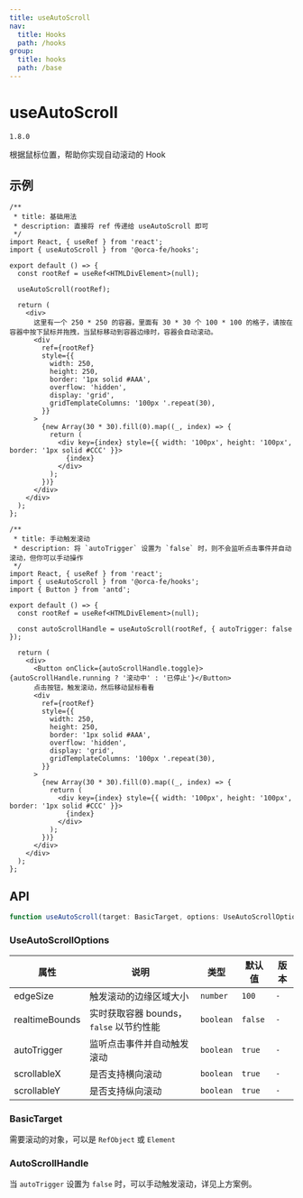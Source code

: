 ```yaml
---
title: useAutoScroll
nav:
  title: Hooks
  path: /hooks
group:
  title: hooks
  path: /base
---
```


# useAutoScroll

`1.8.0`

根据鼠标位置，帮助你实现自动滚动的 Hook

## 示例

```tsx
/**
 * title: 基础用法
 * description: 直接将 ref 传递给 useAutoScroll 即可
 */
import React, { useRef } from 'react';
import { useAutoScroll } from '@orca-fe/hooks';

export default () => {
  const rootRef = useRef<HTMLDivElement>(null);

  useAutoScroll(rootRef);

  return (
    <div>
      这里有一个 250 * 250 的容器，里面有 30 * 30 个 100 * 100 的格子，请按在容器中按下鼠标并拖拽，当鼠标移动到容器边缘时，容器会自动滚动。
      <div
        ref={rootRef}
        style={{
          width: 250,
          height: 250,
          border: '1px solid #AAA',
          overflow: 'hidden',
          display: 'grid',
          gridTemplateColumns: '100px '.repeat(30),
        }}
      >
        {new Array(30 * 30).fill(0).map((_, index) => {
          return (
            <div key={index} style={{ width: '100px', height: '100px', border: '1px solid #CCC' }}>
              {index}
            </div>
          );
        })}
      </div>
    </div>
  );
};
```

```tsx
/**
 * title: 手动触发滚动
 * description: 将 `autoTrigger` 设置为 `false` 时，则不会监听点击事件并自动滚动，但你可以手动操作
 */
import React, { useRef } from 'react';
import { useAutoScroll } from '@orca-fe/hooks';
import { Button } from 'antd';

export default () => {
  const rootRef = useRef<HTMLDivElement>(null);

  const autoScrollHandle = useAutoScroll(rootRef, { autoTrigger: false });

  return (
    <div>
      <Button onClick={autoScrollHandle.toggle}>{autoScrollHandle.running ? '滚动中' : '已停止'}</Button>
      点击按钮，触发滚动，然后移动鼠标看看
      <div
        ref={rootRef}
        style={{
          width: 250,
          height: 250,
          border: '1px solid #AAA',
          overflow: 'hidden',
          display: 'grid',
          gridTemplateColumns: '100px '.repeat(30),
        }}
      >
        {new Array(30 * 30).fill(0).map((_, index) => {
          return (
            <div key={index} style={{ width: '100px', height: '100px', border: '1px solid #CCC' }}>
              {index}
            </div>
          );
        })}
      </div>
    </div>
  );
};
```

## API

```ts | pure
function useAutoScroll(target: BasicTarget, options: UseAutoScrollOptions): AutoScrollHandle;
```

### UseAutoScrollOptions

| 属性           | 说明                                    | 类型      | 默认值  | 版本 |
| -------------- | --------------------------------------- | --------- | ------- | ---- |
| edgeSize       | 触发滚动的边缘区域大小                  | `number`  | `100`   | `-`  |
| realtimeBounds | 实时获取容器 bounds，`false` 以节约性能 | `boolean` | `false` | `-`  |
| autoTrigger    | 监听点击事件并自动触发滚动              | `boolean` | `true`  | `-`  |
| scrollableX    | 是否支持横向滚动                        | `boolean` | `true`  | `-`  |
| scrollableY    | 是否支持纵向滚动                        | `boolean` | `true`  | `-`  |

### BasicTarget

需要滚动的对象，可以是 `RefObject` 或 `Element`

### AutoScrollHandle

当 `autoTrigger` 设置为 `false` 时，可以手动触发滚动，详见上方案例。
